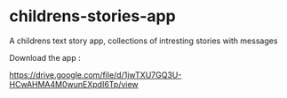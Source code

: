 # childrens-stories-app
A childrens text story app, collections of intresting stories with messages

Download the app :

https://drive.google.com/file/d/1jwTXU7GQ3U-HCwAHMA4M0wunEXpdI6Tp/view

